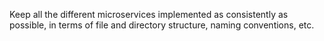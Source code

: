 Keep all the different microservices implemented as consistently as possible, in terms of file and directory structure, naming conventions, etc.